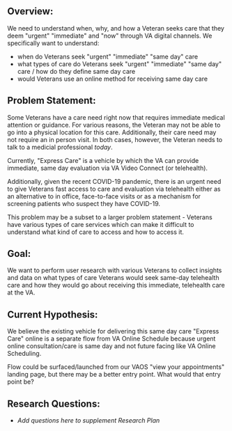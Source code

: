 ## Overview: 
We need to understand when, why, and how a Veteran seeks care that they deem "urgent" "immediate" and "now" through VA digital channels. We specifically want to understand:
 + when do Veterans seek "urgent" "immediate" "same day" care
 + what types of care do Veterans seek "urgent" "immediate" "same day" care / how do they define same day care
 + would Veterans use an online method for receiving same day care

## Problem Statement:
Some Veterans have a care need right now that requires immediate medical attention or guidance. For various reasons, the Veteran may not be able to go into a physical location for this care. Additionally, their care need may not require an in person visit. In both cases, however, the Veteran needs to talk to a medicial professional _today_. 

Currently, "Express Care" is a vehicle by which the VA can provide immediate, same day evaluation via VA Video Connect (or telehealth). 

Additionally, given the recent COVID-19 pandemic, there is an urgent need to give Veterans fast access to care and evaluation via telehealth either as an alternative to in office, face-to-face visits or as a mechanism for screening patients who suspect they have COVID-19. 

This problem may be a subset to a larger problem statement - Veterans have various types of care services which can make it difficult to understand what kind of care to access and how to access it. 

## Goal:
We want to perform user research with various Veterans to collect insights and data on what types of care Veterans would seek same-day telehealth care and how they would go about receiving this immediate, telehealth care at the VA. 

## Current Hypothesis:
We believe the existing vehicle for delivering this same day care "Express Care" online is a separate flow from VA Online Schedule because urgent online consultation/care is same day and not future facing like VA Online Scheduling. 

Flow could be surfaced/launched from our VAOS "view your appointments" landing page, but there may be a better entry point. What would that entry point be?

## Research Questions:
 + _Add questions here to supplement Research Plan_
